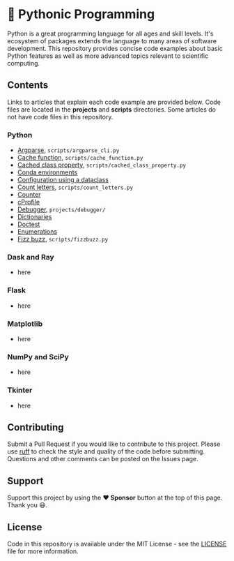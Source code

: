 # :snake: Pythonic Programming

Python is a great programming language for all ages and skill levels. It's ecosystem of packages extends the language to many areas of software development. This repository provides concise code examples about basic Python features as well as more advanced topics relevant to scientific computing.

## Contents

Links to articles that explain each code example are provided below. Code files are located in the **projects** and **scripts** directories. Some articles do not have code files in this repository.

### Python

- [Argparse](https://gavinw.me/notes/python/argparse.html), `scripts/argparse_cli.py`
- [Cache function](https://gavinw.me/notes/python/cache-function.html), `scripts/cache_function.py`
- [Cached class property](https://gavinw.me/notes/python/cached-class-property.html), `scripts/cached_class_property.py`
- [Conda environments](https://gavinw.me/notes/python/conda-env.html)
- [Configuration using a dataclass](https://gavinw.me/notes/python/config-dataclass.html)
- [Count letters](https://gavinw.me/notes/python/count-letters.html), `scripts/count_letters.py`
- [Counter](https://gavinw.me/notes/python/counter.html)
- [cProfile](https://gavinw.me/notes/python/cprofile.html)
- [Debugger](https://gavinw.me/notes/python/debugger.html), `projects/debugger/`
- [Dictionaries](https://gavinw.me/notes/python/dictionaries.html)
- [Doctest](https://gavinw.me/notes/python/doctest.html)
- [Enumerations](https://gavinw.me/notes/python/enums.html)
- [Fizz buzz](https://gavinw.me/notes/python/fizzbuzz.html), `scripts/fizzbuzz.py`

### Dask and Ray

- here

### Flask

- here

### Matplotlib

- here

### NumPy and SciPy

- here

### Tkinter

- here

## Contributing

Submit a Pull Request if you would like to contribute to this project. Please use [ruff](https://github.com/PyCQA/flake8) to check the style and quality of the code before submitting. Questions and other comments can be posted on the Issues page.

## Support

Support this project by using the **:heart: Sponsor** button at the top of this page. Thank you :smile:.

## License

Code in this repository is available under the MIT License - see the [LICENSE](LICENSE.md) file for more information.
